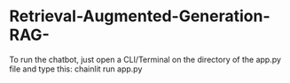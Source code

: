 # Retrieval-Augmented-Generation-RAG-


To run the chatbot, just open a CLI/Terminal on the directory of the app.py file and type this:
chainlit run app.py
